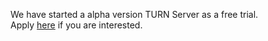 We have started a alpha version TURN Server as a free trial.<br>
Apply <a target="_blank" href="https://skyway.io/ds/turnrequest">here</a> if you are interested.